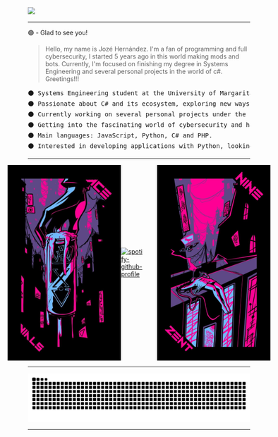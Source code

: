 <img src="https://github.com/Jozexo/Jozexo/blob/main/gif/Jozexo.gif" style="border-radius: 30px margin-right: 10px;"/>

---

🟣 - Glad to see you!

> Hello, my name is Jozé Hernández. I'm a fan of programming and full cybersecurity, I started 5 years ago in this world making mods and bots. Currently, I'm focused on finishing my degree in Systems Engineering and several personal projects in the world of c#. Greetings!!!

<pre>
⚫️ Systems Engineering student at the University of Margarita "UNIMAR".
⚫️ Passionate about C# and its ecosystem, exploring new ways to optimize and create robust applications.
⚫️ Currently working on several personal projects under the name Misterio.
⚫️ Getting into the fascinating world of cybersecurity and hacking, thanks to the S4vitar initiative .
⚫️ Main languages: JavaScript, Python, C# and PHP.
⚫️ Interested in developing applications with Python, looking to create effective and easy to use solutions.
</pre>

---

<div style="display: flex; justify-content: center; align-items: center;">
  <img src="gif/1.jpg" width="257" style="border-radius: 30px margin-right: 10px;"/>
  <a href="https://github.com/kittinan/spotify-github-profile">
    <img src="https://spotify-github-profile.kittinanx.com/api/view?uid=3172duxsvztk6aw6fsqeptfy4mfa&cover_image=true&theme=default&show_offline=true&background_color=121212&interchange=false" alt="spotify-github-profile" style="margin-right: 30px;"/>
  </a>
  <img src="gif/2.jpg" width="257" style="border-radius: 30px margin-right: 10px;"/>
</div>


---


<div align="center">
  <picture>
    <source media="(prefers-color-scheme: dark)" srcset="https://raw.githubusercontent.com/huiishan99/huiishan99/output/github-contribution-grid-snake-dark.svg">
    <source media="(prefers-color-scheme: light)" srcset="https://raw.githubusercontent.com/huiishan99/huiishan99/output/github-contribution-grid-snake.svg">
    <img alt="github contribution grid snake animation" src="https://raw.githubusercontent.com/huiishan99/huiishan99/output/github-contribution-grid-snake.svg">
  </picture>  
</div>

---
